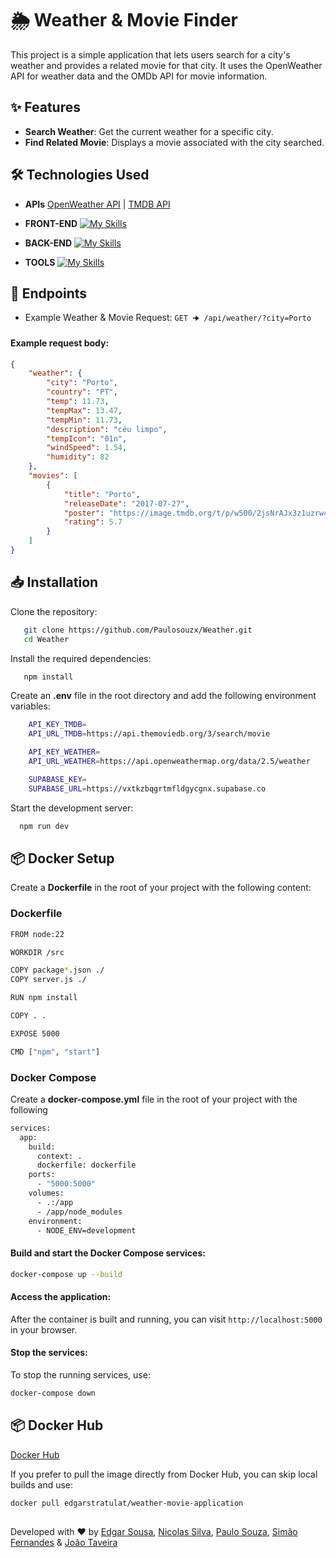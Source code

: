 
# 🌦️ Weather & Movie Finder

This project is a simple application that lets users search for a city's weather and provides a related movie for that city. It uses the OpenWeather API for weather data and the OMDb API for movie information.

## ✨ Features

- **Search Weather**: Get the current weather for a specific city.
- **Find Related Movie**: Displays a movie associated with the city searched.




## 🛠 Technologies Used
- **APIs** [OpenWeather API](https://openweathermap.org/api) | [TMDB API](https://www.themoviedb.org/)


- **FRONT-END**
  [![My Skills](https://skillicons.dev/icons?i=html,css,javascript)](https://skillicons.dev)

- **BACK-END**
  [![My Skills](https://skillicons.dev/icons?i=nodejs,expressjs,supabase)](https://skillicons.dev)

- **TOOLS**
  [![My Skills](https://skillicons.dev/icons?i=postman,docker)](https://skillicons.dev)



## 🔗 Endpoints

- Example Weather & Movie Request:  `GET 🠊 /api/weather/?city=Porto`
#### Example request body:
```json
{
	"weather": {
		"city": "Porto",
		"country": "PT",
		"temp": 11.73,
		"tempMax": 13.47,
		"tempMin": 11.73,
		"description": "céu limpo",
		"tempIcon": "01n",
		"windSpeed": 1.54,
		"humidity": 82
	},
	"movies": [
		{
			"title": "Porto",
			"releaseDate": "2017-07-27",
			"poster": "https://image.tmdb.org/t/p/w500/2jsNrAJx3z1uzrw4Jg1XIvOl7Cv.jpg",
			"rating": 5.7
		}
    ]
}
```

## 📥 Installation

Clone the repository:
```bash
   git clone https://github.com/Paulosouzx/Weather.git
   cd Weather
```

Install the required dependencies:
```bash
   npm install
```

Create an **.env** file in the root directory and add the following environment variables:
```bash
    API_KEY_TMDB=
    API_URL_TMDB=https://api.themoviedb.org/3/search/movie

    API_KEY_WEATHER=
    API_URL_WEATHER=https://api.openweathermap.org/data/2.5/weather

    SUPABASE_KEY=
    SUPABASE_URL=https://vxtkzbqgrtmfldgycgnx.supabase.co
```
Start the development server:
```bash
  npm run dev
```
    
## 📦 Docker Setup  
Create a **Dockerfile** in the root of your project with the following content:

### Dockerfile
```bash
FROM node:22

WORKDIR /src

COPY package*.json ./
COPY server.js ./

RUN npm install

COPY . .

EXPOSE 5000

CMD ["npm", "start"]
```
### Docker Compose
Create a **docker-compose.yml** file in the root of your project with the following 

```bash
services:
  app:
    build:
      context: .
      dockerfile: dockerfile
    ports:
      - "5000:5000"
    volumes:
      - .:/app
      - /app/node_modules
    environment:
      - NODE_ENV=development
```

#### Build and start the Docker Compose services:
```bash
docker-compose up --build
```

#### Access the application:
After the container is built and running, you can visit ```http://localhost:5000``` in your browser.

#### Stop the services:
To stop the running services, use:
```bash
docker-compose down
```



## 📦 Docker Hub
[Docker Hub](https://hub.docker.com/r/edgarstratulat/weather-movie-application)

If you prefer to pull the image directly from Docker Hub, you can skip local builds and use:
```bash
docker pull edgarstratulat/weather-movie-application
```


## 

Developed with ❤️ by [Edgar Sousa](https://github.com/edgarstratulat), [Nicolas Silva](https://github.com/NicolasBe23), [Paulo Souza](https://github.com/Paulosouzx), [Simão Fernandes](https://github.com/simaofernandes04) & [João Taveira](https://github.com/torizzon)

